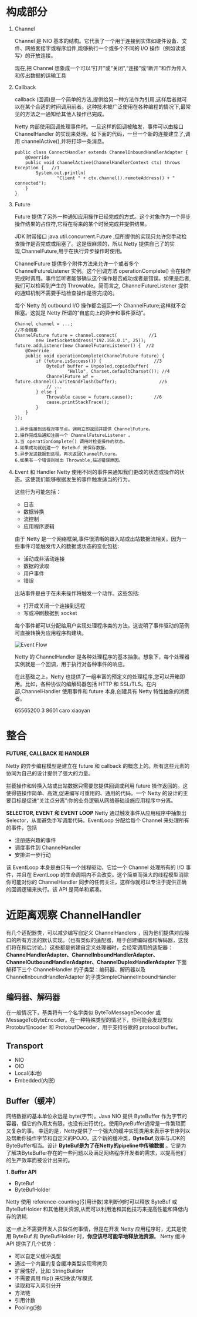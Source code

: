 # 构成部分
1. Channel
    
    Channel 是 NIO 基本的结构。它代表了一个用于连接到实体如硬件设备、文件、网络套接字或程序组件,能够执行一个或多个不同的 I/O 操作（例如读或写）的开放连接。
    
    现在,把 Channel 想象成一个可以“打开”或“关闭”,“连接”或“断开”和作为传入和传出数据的运输工具
2. Callback
   
    callback (回调)是一个简单的方法,提供给另一种方法作为引用,这样后者就可以在某个合适的时间调用前者。这种技术被广泛使用在各种编程的情况下,最常见的方法之一通知给其他人操作已完成。

    Netty 内部使用回调处理事件时。一旦这样的回调被触发，事件可以由接口 ChannelHandler 的实现来处理。如下面的代码，一旦一个新的连接建立了,调用 channelActive(),并将打印一条消息。
    ```
    public class ConnectHandler extends ChannelInboundHandlerAdapter {
        @Override
        public void channelActive(ChannelHandlerContext ctx) throws Exception {   //1
            System.out.println(
                    "Client " + ctx.channel().remoteAddress() + " connected");
        }
    }
    ```
3. Future    

    Future 提供了另外一种通知应用操作已经完成的方式。这个对象作为一个异步操作结果的占位符,它将在将来的某个时候完成并提供结果。

    JDK 附带接口 java.util.concurrent.Future ,但所提供的实现只允许您手动检查操作是否完成或阻塞了。这是很麻烦的，所以 Netty 提供自己了的实现,ChannelFuture,用于在执行异步操作时使用。

    ChannelFuture 提供多个附件方法来允许一个或者多个 ChannelFutureListener 实例。这个回调方法 operationComplete() 会在操作完成时调用。事件监听者能够确认这个操作是否成功或者是错误。如果是后者,我们可以检索到产生的 Throwable。简而言之, ChannelFutureListener 提供的通知机制不需要手动检查操作是否完成的。

    每个 Netty 的 outbound I/O 操作都会返回一个 ChannelFuture;这样就不会阻塞。这就是 Netty 所谓的“自底向上的异步和事件驱动”。
    ```
    Channel channel = ...;
    //不会阻塞
    ChannelFuture future = channel.connect(            //1
            new InetSocketAddress("192.168.0.1", 25));
    future.addListener(new ChannelFutureListener() {  //2
        @Override
        public void operationComplete(ChannelFuture future) {
            if (future.isSuccess()) {                    //3
                ByteBuf buffer = Unpooled.copiedBuffer(
                        "Hello", Charset.defaultCharset()); //4
                ChannelFuture wf = future.channel().writeAndFlush(buffer);                //5
                // ...
            } else {
                Throwable cause = future.cause();        //6
                cause.printStackTrace();
            }
        }
    });

    1.异步连接到远程对等节点。调用立即返回并提供 ChannelFuture。
    2.操作完成后通知注册一个 ChannelFutureListener 。
    3.当 operationComplete() 调用时检查操作的状态。
    4.如果成功就创建一个 ByteBuf 来保存数据。
    5.异步发送数据到远程。再次返回ChannelFuture。
    6.如果有一个错误则抛出 Throwable,描述错误原因。
    ```
4. Event 和 Handler
    Netty 使用不同的事件来通知我们更改的状态或操作的状态。这使我们能够根据发生的事件触发适当的行为。

    这些行为可能包括：
    * 日志
    * 数据转换
    * 流控制
    * 应用程序逻辑

    由于 Netty 是一个网络框架,事件很清晰的跟入站或出站数据流相关。因为一些事件可能触发传入的数据或状态的变化包括:
    * 活动或非活动连接
    * 数据的读取
    * 用户事件
    * 错误

    出站事件是由于在未来操作将触发一个动作。这些包括:
    * 打开或关闭一个连接到远程
    * 写或冲刷数据到 socket
    
    每个事件都可以分配给用户实现处理程序类的方法。这说明了事件驱动的范例可直接转换为应用程序构建块。
    
    ![Event Flow](https://photonalpha.github.io/assets/Figure%20%20Event%20Flow.jpg)

    Netty 的 ChannelHandler 是各种处理程序的基本抽象。想象下，每个处理器实例就是一个回调，用于执行对各种事件的响应。

    在此基础之上，Netty 也提供了一组丰富的预定义的处理程序,您可以开箱即用。比如，各种协议的编解码器包括 HTTP 和 SSL/TLS。在内部,ChannelHandler 使用事件和 future 本身,创建具有 Netty 特性抽象的消费者。

    65565200 3 8601  caro xiaoyan

# 整合
**FUTURE, CALLBACK 和 HANDLER**

Netty 的异步编程模型是建立在 future 和 callback 的概念上的。所有这些元素的协同为自己的设计提供了强大的力量。

拦截操作和转换入站或出站数据只需要您提供回调或利用 future 操作返回的。这使得链操作简单、高效,促进编写可重用的、通用的代码。一个 Netty 的设计的主要目标是促进“关注点分离”:你的业务逻辑从网络基础设施应用程序中分离。

**SELECTOR, EVENT 和 EVENT LOOP**
Netty 通过触发事件从应用程序中抽象出 Selector，从而避免手写调度代码。EventLoop 分配给每个 Channel 来处理所有的事件，包括

* 注册感兴趣的事件
* 调度事件到 ChannelHandler
* 安排进一步行动

该 EventLoop 本身是由只有一个线程驱动，它给一个 Channel 处理所有的 I/O 事件，并且在 EventLoop 的生命周期内不会改变。这个简单而强大的线程模型消除你可能对你的 ChannelHandler 同步的任何关注，这样你就可以专注于提供正确的回调逻辑来执行。该 API 是简单和紧凑。

# 近距离观察 ChannelHandler
有几个适配器类，可以减少编写自定义 ChannelHandlers ，因为他们提供对应接口的所有方法的默认实现。（也有类似的适配器，用于创建编码器和解码器，这我们将在稍后讨论。）这些都是创建自定义处理器时，会经常调用的适配器：**ChannelHandlerAdapter、ChannelInboundHandlerAdapter、ChannelOutboundHandlerAdapter、ChannelDuplexHandlerAdapter**
下面解释下三个 ChannelHandler 的子类型：编码器、解码器以及 ChannelInboundHandlerAdapter 的子类SimpleChannelInboundHandler

## 编码器、解码器
在一般情况下，基类将有一个名字类似 ByteToMessageDecoder 或 MessageToByteEncoder。在一种特殊类型的情况下，你可能会发现类似 ProtobufEncoder 和 ProtobufDecoder，用于支持谷歌的 protocol buffer。

## Transport
* NIO
* OIO
* Local(本地)
* Embedded(内嵌)

## Buffer（缓冲）
网络数据的基本单位永远是 byte(字节)。Java NIO 提供 ByteBuffer 作为字节的容器，但它的作用太有限，也没有进行优化。使用ByteBuffer通常是一件繁琐而又复杂的事。
幸运的是，Netty提供了一个强大的缓冲实现类用来表示字节序列以及帮助你操作字节和自定义的POJO。这个新的缓冲类，**ByteBuf**,效率与JDK的ByteBuffer相当。设计 **ByteBuf是为了在Netty的pipeline中传输数据** 。它是为了解决ByteBuffer存在的一些问题以及满足网络程序开发者的需求，以提高他们的生产效率而被设计出来的。
    
**1. Buffer API**

* ByteBuf
* ByteBufHolder

Netty 使用 reference-counting(引用计数)来判断何时可以释放 ByteBuf 或 ByteBufHolder 和其他相关资源,从而可以利用池和其他技巧来提高性能和降低内存的消耗.

这一点上不需要开发人员做任何事情，但是在开发 Netty 应用程序时，尤其是使用 ByteBuf 和 ByteBufHolder 时，**你应该尽可能早地释放池资源**。 Netty 缓冲 API 提供了几个优势：
- 可以自定义缓冲类型
- 通过一个内置的复合缓冲类型实现零拷贝
- 扩展性好，比如 StringBuilder
- 不需要调用 flip() 来切换读/写模式
- 读取和写入索引分开
- 方法链
- 引用计数
- Pooling(池)